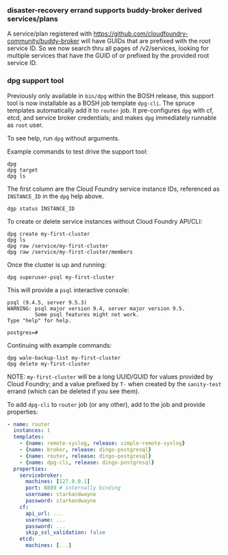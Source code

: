 
### disaster-recovery errand supports buddy-broker derived services/plans

A service/plan registered with https://github.com/cloudfoundry-community/buddy-broker will have GUIDs that
are prefixed with the root service ID. So we now search thru all
pages of /v2/services, looking for multiple services that
have the GUID of or prefixed by the provided root service ID.

### dpg support tool

Previously only available in `bin/dpg` within the BOSH release,
this support tool is now installable as a BOSH job template `dpg-cli`.
The spruce templates automatically add it to `router` job.
It pre-configures `dpg` with cf, etcd, and service broker credentials;
and makes `dpg` immediately runnable as `root` user.

To see help, run `dpg` without arguments.

Example commands to test drive the support tool:

```
dpg
dpg target
dpg ls
```

The first column are the Cloud Foundry service instance IDs, referenced as `INSTANCE_ID` in the `dpg` help above.

```
dgp status INSTANCE_ID
```

To create or delete service instances without Cloud Foundry API/CLI:

```
dpg create my-first-cluster
dpg ls
dpg raw /service/my-first-cluster
dpg raw /service/my-first-cluster/members
```

Once the cluster is up and running:

```
dpg superuser-psql my-first-cluster
```

This will provide a `psql` interactive console:

```
psql (9.4.5, server 9.5.3)
WARNING: psql major version 9.4, server major version 9.5.
         Some psql features might not work.
Type "help" for help.

postgres=#
```

Continuing with example commands:

```
dpg wale-backup-list my-first-cluster
dpg delete my-first-cluster
```

NOTE: `my-first-cluster` will be a long UUID/GUID for values provided by Cloud Foundry; and a value prefixed by `T-` when created by the `sanity-test` errand (which can be deleted if you see them).

To add `dpg-cli` to `router` job (or any other), add to the job and provide properties:

```yaml
- name: router
  instances: 1
  templates:
    - {name: remote-syslog, release: simple-remote-syslog}
    - {name: broker, release: dingo-postgresql}
    - {name: router, release: dingo-postgresql}
    - {name: dpg-cli, release: dingo-postgresql}
  properties:
    servicebroker:
      machines: [127.0.0.1]
      port: 8889 # internally binding
      username: starkandwayne
      password: starkandwayne
    cf:
      api_url: ...
      username: ...
      password: ...
      skip_ssl_validation: false
    etcd:
      machines: [...]
```
